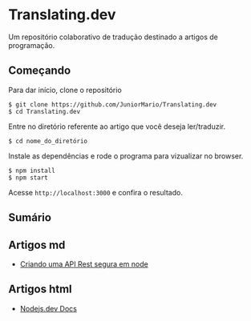 # Translating.dev
Um repositório colaborativo de tradução destinado a artigos de programação.

## Começando

Para dar início, clone o repositório
```
$ git clone https://github.com/JuniorMario/Translating.dev
$ cd Translating.dev
```

Entre no diretório referente ao artigo que você deseja ler/traduzir.
```
$ cd nome_do_diretório
```
Instale as dependências e rode o programa para vizualizar no browser.
```
$ npm install 
$ npm start
```

Acesse `http://localhost:3000` e confira o resultado.


## Sumário
## Artigos md
  - [Criando uma API Rest segura em node](https://github.com/JuniorMario/Translating.dev/blob/master/creating-a-secure-rest-api-in-node.md)
  
## Artigos html
  - [Nodejs.dev Docs](https://github.com/JuniorMario/Translating.dev/tree/master/nodejs.dev)
